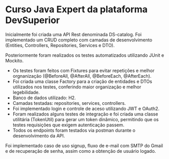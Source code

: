 # Curso Java Expert da plataforma DevSuperior #

Inicialmente foi criada uma API Rest denominada DS-catalog. Foi implementado um CRUD completo com camadas de desenvolvimento (Entities, Controllers, Repositories, Services e DTO). 

Posteriormente foram realizados os testes automatizados utilizando JUnit e Mockito.
- Os testes foram feitos com Fixtures para evitar repetições e melhor orgnanização (@BeforeAll, @AfterAll, @BeforeEach, @AfterEach).
- Foi criada uma classe Factory para a criação de entidades e DTOs utilizados nos testes, conferindo maior organização e melhor legebilidade.
- Banco de dados utilizado: H2.
- Camadas testadas: repositories, services, controllers.
- Foi implementado login e controle de aceso utilizando JWT e OAuth2. 
- Foram realizados alguns testes de integração e foi criada uma classe utilitária (TokenUtil) para gerar um token dinâmico, permitindo que os testes requisições que exigem autenticação passem.
- Todos os endpoints foram testados via postman durante o desenvolvimento da API.

Foi implementado caso de uso signup, fluxo de e-mail com SMTP do Gmail e de recuperação de senha, assim como a obtenção de usuário logado.
